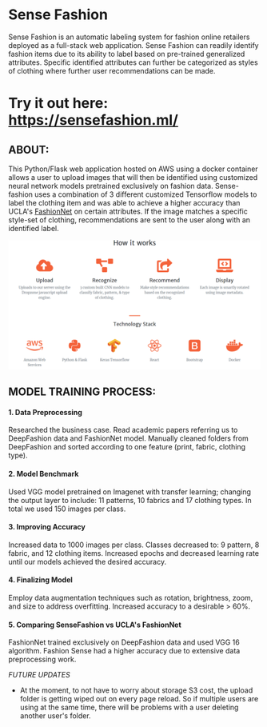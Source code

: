 # Sense Fashion

Sense Fashion is an automatic labeling system for fashion online retailers deployed as a full-stack web application. Sense Fashion can readily identify fashion items due to its ability to label based on pre-trained generalized attributes. Specific identified attributes can further be categorized as styles of clothing where further user recommendations can be made.

# Try it out here: https://sensefashion.ml/

## ABOUT:

This Python/Flask web application hosted on AWS using a docker container allows a user to upload images that will then be identified using customized neural network models pretrained exclusively on fashion data. Sense-fashion uses a combination of 3 different customized Tensorflow models to label the clothing item and was able to achieve a higher accuracy than UCLA's [FashionNet](https://www.groundai.com/project/fashionnet-personalized-outfit-recommendation-with-deep-neural-network/1) on certain attributes. If the image matches a specific style-set of clothing, recommendations are sent to the user along with an identified label.

<img src="static/img/howitworks_sensefashion.png" alt="howitworks" style="width: 1500px;"/>


## MODEL TRAINING PROCESS:

#### 1. Data Preprocessing

Researched the business case. Read academic papers referring us to DeepFashion data and FashionNet model. Manually cleaned folders from DeepFashion and sorted according to one feature (print, fabric, clothing type).

#### 2. Model Benchmark

Used VGG model pretrained on Imagenet with transfer learning; changing the output layer to include: 11 patterns, 10 fabrics and  17 clothing types. In total we used 150 images per class. 

#### 3. Improving Accuracy

Increased data to 1000 images per class. Classes decreased to: 9 pattern, 8 fabric, and 12 clothing items. Increased epochs and decreased learning rate until our models achieved the desired accuracy.

#### 4. Finalizing Model

Employ data augmentation techniques such as rotation, brightness, zoom, and size to address overfitting.  Increased accuracy to a desirable > 60%.

#### 5. Comparing SenseFashion vs UCLA's FashionNet

FashionNet trained exclusively on DeepFashion data and used VGG 16 algorithm. Fashion Sense had a higher accuracy due to extensive data preprocessing work.



*FUTURE UPDATES*
- At the moment, to not have to worry about storage S3 cost, the upload folder is getting wiped out on every page reload. So if multiple users are using at the same time, there will be problems with a user deleting another user's folder.